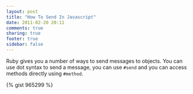 ```yaml
---
layout: post
title: "How To Send In Javascript"
date: 2011-02-20 20:11
comments: true
sharing: true
footer: true
sidebar: false
---
```


Ruby gives you a number of ways to send messages to objects. You can use
dot syntax to send a message, you can use `#send` and you can access
methods directly using `#method`.

<!--more-->

{% gist 965299 %}
